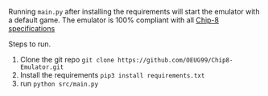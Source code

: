 Running `main.py` after installing the requirements will start the emulator with a default game. The emulator is 100% compliant with all [Chip-8 specifications](http://devernay.free.fr/hacks/chip8/C8TECH10.HTM)

Steps to run.
1. Clone the git repo `git clone https://github.com/OEUG99/Chip8-Emulator.git`
2. Install the requirements `pip3 install requirements.txt`
3. run `python src/main.py`
